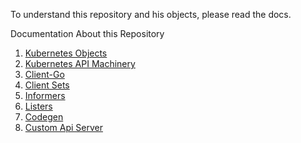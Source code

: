 To understand this repository and his objects, please read the docs.

Documentation About this Repository

1. [Kubernetes Objects](docs/1.Objects.md)
2. [Kubernetes API Machinery](docs/2.APIMachinery.md)
3. [Client-Go](docs/3.Client-Go.md)
4. [Client Sets](docs/4.ClientSets.md)
5. [Informers](docs/5.Informers.md)
6. [Listers](docs/6.Listers.md)
7. [Codegen](docs/7.Codegen.md)
8. [Custom Api Server](docs/7.Codegen.md)